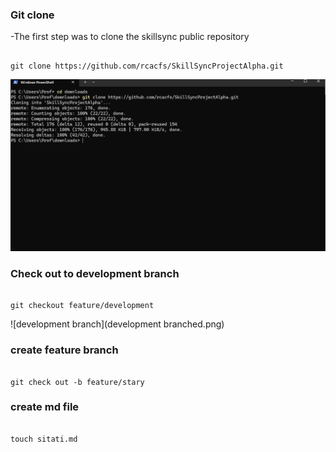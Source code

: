### Git clone
-The first step was to clone the skillsync public repository
```

git clone https://github.com/rcacfs/SkillSyncProjectAlpha.git
```

![clone](clone.png)

### Check out to development branch
```

git checkout feature/development
```

![development branch](development branched.png)
### create feature branch
```

git check out -b feature/stary
```



### create md file
```

touch sitati.md
```


